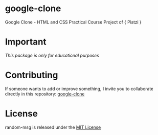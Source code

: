 # google-clone
Google Clone - HTML and CSS Practical Course Project of { Platzi }

# Important
*This package is only for educational purposes*


# Contributing
If someone wants to add or improve something, I invite you to collaborate directly in this repository: [google-clone](https://github.com/varkoms/google-clone)

# License
random-msg is released under the [MIT License](https://opensource.org/licenses/MIT)


